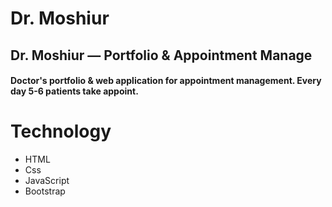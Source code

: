 # Dr. Moshiur
## Dr. Moshiur — Portfolio & Appointment Manage
#### Doctor's portfolio & web application for appointment management. Every day 5-6 patients take appoint.

# Technology
* HTML
* Css
* JavaScript
* Bootstrap

